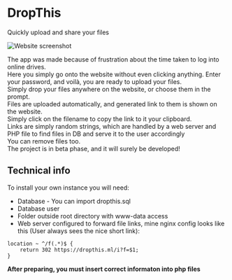 # DropThis
Quickly upload and share your files

![Website screenshot](https://maciej.ml/projects/DropThis/main.png)  

The app was made because of frustration about the time taken to log into online drives.  
Here you simply go onto the website without even clicking anything. Enter your password, and voilà, you are ready to upload your files.  
Simply drop your files anywhere on the website, or choose them in the prompt.  
Files are uploaded automatically, and generated link to them is shown on the website.  
Simply click on the filename to copy the link to it your clipboard.  
Links are simply random strings, which are handled by a web server and PHP file to find files in DB and serve it to the user accordingly  
You can remove files too.  
The project is in beta phase, and it will surely be developed!

## Technical info

To install your own instance you will need:
- Database - You can import dropthis.sql 
- Database user
- Folder outside root directory with www-data access
- Web server configured to forward file links, mine nginx config looks like this (User always sees the nice short link):
```
location ~ ^/f(.*)$ {
    return 302 https://dropthis.ml/i?f=$1;
}
```

__After preparing, you must insert correct informaton into php files__
